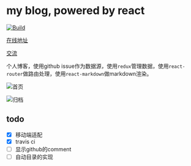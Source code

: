 # my blog, powered by react
[![Build](https://travis-ci.org/hefei00/blog.svg?branch=master)](https://travis-ci.org/hefei00/blog)

[在线地址](https://hefei00.github.io/blog/)

[交流](https://github.com/hefei00/blog/issues)

个人博客，使用github issue作为数据源，使用`redux`管理数据，使用`react-router`做路由处理，使用`react-markdown`做markdown渲染。

![首页](http://om7r90s26.bkt.clouddn.com/blog-index.png)

![归档](http://om7r90s26.bkt.clouddn.com/blog-archive.png)


## todo
- [x] 移动端适配
- [x] travis ci
- [ ] 显示github的comment
- [ ] 自动目录的实现